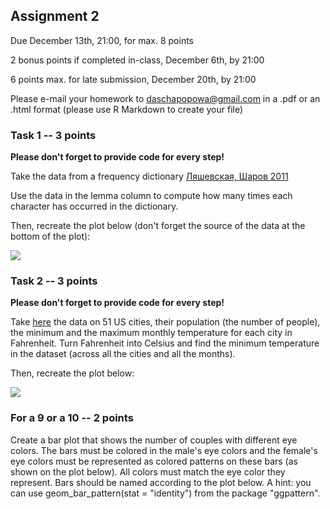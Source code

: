 ## Assignment 2

Due December 13th, 21:00, for max. 8 points

2 bonus points if completed in-class, December 6th, by 21:00

6 points max. for late submission, December 20th, by 21:00

Please e-mail your homework to daschapopowa@gmail.com in a .pdf or an .html format (please use R Markdown to create your file)


### Task 1 -- 3 points

**Please don't forget to provide code for every step!**

Take the data from a frequency dictionary [Ляшевская, Шаров 2011](https://raw.githubusercontent.com/agricolamz/DS_for_DH/master/data/freq_dict_2011.csv)

Use the data in the lemma column to compute how many times each character has occurred in the dictionary.

Then, recreate the plot below (don't forget the source of the data at the bottom of the plot):

![](https://github.com/dashapopova/Intro-to-R/blob/main/HWs/HW3/dictionary.png)

### Task 2 -- 3 points

**Please don't forget to provide code for every step!**

Take [here](https://raw.githubusercontent.com/agricolamz/DS_for_DH/master/data/us_city_average_temperature.csv) the data on 51 US cities, their population (the number of people),  the minimum and the maximum monthly temperature for each city in Fahrenheit. Turn Fahrenheit into Celsius and find the minimum temperature in the dataset (across all the cities and all the months).

Then, recreate the plot below:

![](https://github.com/dashapopova/Intro-to-R/blob/main/HWs/HW3/temperature.png)

### For a 9 or a 10 -- 2 points

Create a bar plot that shows the number of couples with different eye colors. The bars must be colored in the male's eye colors and the female's eye colors must be represented as colored patterns on these bars (as shown on the plot below). All colors must match the eye color they represent. Bars should be named according to the plot below. A hint: you can use geom_bar_pattern(stat = "identity") from the package "ggpattern".
